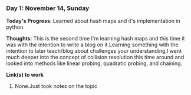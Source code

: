 <!---# 100 Days Of Code - Log

### Day 0: February 30, 2016 (Example 1)
##### (delete me or comment me out)

**Today's Progress**: Fixed CSS, worked on canvas functionality for the app.

**Thoughts:** I really struggled with CSS, but, overall, I feel like I am slowly getting better at it. Canvas is still new for me, but I managed to figure out some basic functionality.

**Link to work:** [Calculator App](http://www.example.com)

### Day 0: February 30, 2016 (Example 2)
##### (delete me or comment me out)

**Today's Progress**: Fixed CSS, worked on canvas functionality for the app.

**Thoughts**: I really struggled with CSS, but, overall, I feel like I am slowly getting better at it. Canvas is still new for me, but I managed to figure out some basic functionality.

**Link(s) to work**: [Calculator App](http://www.example.com)
--->

### Day 1: November 14, Sunday

**Today's Progress**: Learned about hash maps and it's implementation in python.

**Thoughts**: This is the second time I'm learning hash maps and this time it was with the intention to write a blog on it.Learning something with the intention to later teach/blog about challenges your understanding.I went much deeper into the concept of collision resolution this time around and looked into methods like linear probing, quadratic probing, and chaining.

**Link(s) to work**
1. None.Just took notes on the topic
